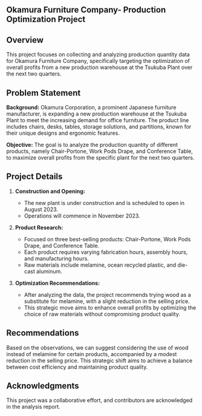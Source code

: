 ## Okamura Furniture Company- Production Optimization Project

## Overview

This project focuses on collecting and analyzing production quantity data for Okamura Furniture Company, specifically targeting the optimization of overall profits from a new production warehouse at the Tsukuba Plant over the next two quarters.

## Problem Statement

**Background:**
Okamura Corporation, a prominent Japanese furniture manufacturer, is expanding a new production warehouse at the Tsukuba Plant to meet the increasing demand for office furniture. The product line includes chairs, desks, tables, storage solutions, and partitions, known for their unique designs and ergonomic features.

**Objective:**
The goal is to analyze the production quantity of different products, namely Chair-Portone, Work Pods Drape, and Conference Table, to maximize overall profits from the specific plant for the next two quarters.

## Project Details

1. **Construction and Opening:**
   - The new plant is under construction and is scheduled to open in August 2023.
   - Operations will commence in November 2023.

2. **Product Research:**
   - Focused on three best-selling products: Chair-Portone, Work Pods Drape, and Conference Table.
   - Each product requires varying fabrication hours, assembly hours, and manufacturing hours.
   - Raw materials include melamine, ocean recycled plastic, and die-cast aluminum.

3. **Optimization Recommendations:**
   - After analyzing the data, the project recommends trying wood as a substitute for melamine, with a slight reduction in the selling price.
   - This strategic move aims to enhance overall profits by optimizing the choice of raw materials without compromising product quality.

## Recommendations

Based on the observations, we can suggest considering the use of wood instead of melamine for certain products, accompanied by a modest reduction in the selling price. This strategic shift aims to achieve a balance between cost efficiency and maintaining product quality.

## Acknowledgments

This project was a collaborative effort, and contributors are acknowledged in the analysis report.
